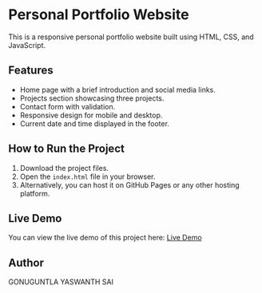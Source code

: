 # Personal Portfolio Website

This is a responsive personal portfolio website built using HTML, CSS, and JavaScript.

## Features
- Home page with a brief introduction and social media links.
- Projects section showcasing three projects.
- Contact form with validation.
- Responsive design for mobile and desktop.
- Current date and time displayed in the footer.

## How to Run the Project
1. Download the project files.
2. Open the `index.html` file in your browser.
3. Alternatively, you can host it on GitHub Pages or any other hosting platform.

## Live Demo
You can view the live demo of this project here: [ Live Demo ]( https://yaswanth104.github.io/Portfolio_Website/)

## Author
GONUGUNTLA YASWANTH SAI
